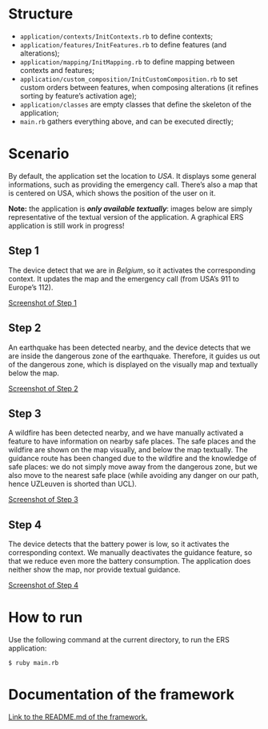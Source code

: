 
# Structure

* ```application/contexts/InitContexts.rb``` to define contexts;
* ```application/features/InitFeatures.rb``` to define features (and alterations);
* ```application/mapping/InitMapping.rb``` to define mapping between contexts and features;
* ```application/custom_composition/InitCustomComposition.rb``` to set custom orders between features, when composing alterations (it refines sorting by feature’s activation age);
* ```application/classes``` are empty classes that define the skeleton of the application;
* ```main.rb``` gathers everything above, and can be executed directly;

# Scenario

By default, the application set the location to *USA*. It displays some general informations, such as providing the emergency call. There’s also a map that is centered on USA, which shows the position of the user on it.

**Note:** the application is **_only available textually_**: images below are simply representative of the textual version of the application. A graphical ERS application is still work in progress!

## Step 1

The device detect that we are in *Belgium*, so it activates the corresponding context. It updates the map and the emergency call (from USA’s 911 to Europe’s 112).

[Screenshot of Step 1](screenshots/step1.png)

## Step 2

An earthquake has been detected nearby, and the device detects that we are inside the dangerous zone of the earthquake. Therefore, it guides us out of the dangerous zone, which is displayed on the visually map and textually below the map.

[Screenshot of Step 2](screenshots/step2.png)

## Step 3

A wildfire has been detected nearby, and we have manually activated a feature to have information on nearby safe places. The safe places and the wildfire are shown on the map visually, and below the map textually. The guidance route has been changed due to the wildfire and the knowledge of safe places: we do not simply move away from the dangerous zone, but we also move to the nearest safe place (while avoiding any danger on our path, hence UZLeuven is shorted than UCL).

[Screenshot of Step 3](screenshots/step3.png)

## Step 4

The device detects that the battery power is low, so it activates the corresponding context. We manually deactivates the guidance feature, so that we reduce even more the battery consumption. The application does neither show the map, nor provide textual guidance.

[Screenshot of Step 4](screenshots/step4.png)


# How to run

Use the following command at the current directory, to run the ERS application:

```
$ ruby main.rb
```

# Documentation of the framework

[Link to the README.md of the framework.](../framework/README.md)